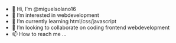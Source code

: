 - 👋 Hi, I’m @miguelsolano16
- 👀 I’m interested in webdevelopment
- 🌱 I’m currently learning html/css/javascript
- 💞️ I’m looking to collaborate on coding frontend webdevelopment
- 📫 How to reach me ...

<!---
miguelsolano16/miguelsolano16 is a ✨ special ✨ repository because its `README.md` (this file) appears on your GitHub profile.
You can click the Preview link to take a look at your changes.
--->
